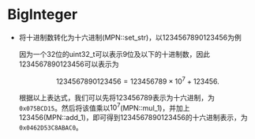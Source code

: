 # BigInteger

* 将十进制数转化为十六进制(MPN::set_str)，以1234567890123456为例

  因为一个32位的uint32_t可以表示9位及以下的十进制数，因此1234567890123456可以表示为

  $$1234567890123456=123456789\times 10^7+123456.$$

  根据以上表达式，我们可以先将123456789表示为十六进制，为`0x075BCD15`。然后将该值乘以$10^7$(MPN::mul_1)，并加上123456(MPN::add_1)，即可得到1234567890123456的十六进制表示，为`0x0462D53C8ABAC0`。